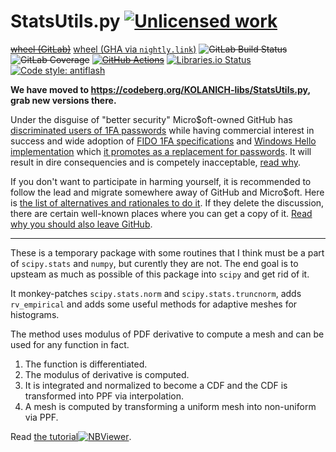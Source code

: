 StatsUtils.py [![Unlicensed work](https://raw.githubusercontent.com/unlicense/unlicense.org/master/static/favicon.png)](https://unlicense.org/)
=============
~~[wheel (GitLab)](https://gitlab.com/KOLANICH-libs/StatsUtils.py/-/jobs/artifacts/master/raw/dist/StatsUtils-0.CI-py3-none-any.whl?job=build)~~
[wheel (GHA via `nightly.link`)](https://nightly.link/KOLANICH-libs/StatsUtils.py/workflows/CI/master/StatsUtils-0.CI-py3-none-any.whl)
~~![GitLab Build Status](https://gitlab.com/KOLANICH-libs/StatsUtils.py/badges/master/pipeline.svg)~~
~~![GitLab Coverage](https://gitlab.com/KOLANICH-libs/StatsUtils.py/badges/master/coverage.svg)~~
~~[![GitHub Actions](https://github.com/KOLANICH-libs/StatsUtils.py/workflows/CI/badge.svg)](https://github.com/KOLANICH-libs/StatsUtils.py/actions/)~~
[![Libraries.io Status](https://img.shields.io/librariesio/github/KOLANICH-libs/StatsUtils.py.svg)](https://libraries.io/github/KOLANICH-libs/StatsUtils.py)
[![Code style: antiflash](https://img.shields.io/badge/code%20style-antiflash-FFF.svg)](https://codeberg.org/KOLANICH-tools/antiflash.py)

**We have moved to https://codeberg.org/KOLANICH-libs/StatsUtils.py, grab new versions there.**

Under the disguise of "better security" Micro$oft-owned GitHub has [discriminated users of 1FA passwords](https://github.blog/2023-03-09-raising-the-bar-for-software-security-github-2fa-begins-march-13/) while having commercial interest in success and wide adoption of [FIDO 1FA specifications](https://fidoalliance.org/specifications/download/) and [Windows Hello implementation](https://support.microsoft.com/en-us/windows/passkeys-in-windows-301c8944-5ea2-452b-9886-97e4d2ef4422) which [it promotes as a replacement for passwords](https://github.blog/2023-07-12-introducing-passwordless-authentication-on-github-com/). It will result in dire consequencies and is competely inacceptable, [read why](https://codeberg.org/KOLANICH/Fuck-GuanTEEnomo).

If you don't want to participate in harming yourself, it is recommended to follow the lead and migrate somewhere away of GitHub and Micro$oft. Here is [the list of alternatives and rationales to do it](https://github.com/orgs/community/discussions/49869). If they delete the discussion, there are certain well-known places where you can get a copy of it. [Read why you should also leave GitHub](https://codeberg.org/KOLANICH/Fuck-GuanTEEnomo).

---

These is a temporary package with some routines that I think must be a part of `scipy.stats` and `numpy`, but curently they are not. The end goal is to upsteam as much as possible of this package into `scipy` and get rid of it.

It monkey-patches `scipy.stats.norm` and `scipy.stats.truncnorm`, adds `rv_empirical` and adds some useful methods for adaptive meshes for histograms.

The method uses modulus of PDF derivative to compute a mesh and can be used for any function in fact.
1. The function is differentiated.
2. The modulus of derivative is computed.
3. It is integrated and normalized to become a CDF and the CDF is transformed into PPF via interpolation.
4. A mesh is computed by transforming a uniform mesh into non-uniform via PPF.

Read [the tutorial](./tutorial.ipynb)[![NBViewer](https://nbviewer.org/static/ico/ipynb_icon_16x16.png)](https://nbviewer.org/urls/codeberg.org/KOLANICH-libs/StatsUtils.py/raw/branch/master/tutorial.ipynb).
